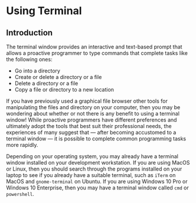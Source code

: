 # Using Terminal

## Introduction

The terminal window provides an interactive and text-based prompt that allows a
proactive programmer to type commands that complete tasks like the following
ones:

* Go into a directory
* Create or delete a directory or a file
* Delete a directory or a file
* Copy a file or directory to a new location

If you have previously used a graphical file browser other tools for
manipulating the files and directory on your computer, then you may be wondering
about whether or not there is any benefit to using a terminal window! While
proactive programmers have different preferences and ultimately adopt the tools
that best suit their professional needs, the experiences of many suggest that
&mdash; after becoming accustomed to a terminal window &mdash; it is possible to
complete common programming tasks more rapidly.

Depending on your operating system, you may already have a terminal window
installed on your development workstation. If you are using MacOS or Linux, then
you should search through the programs installed on your laptop to see if you
already have a suitable terminal, such as `iTerm` on MacOS and `gnome-terminal`
on Ubuntu. If you are using Windows 10 Pro or Windows 10 Enterprise, then you
may have a terminal window called `cmd` or `powershell`.
